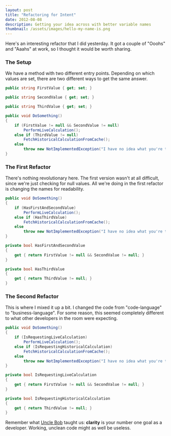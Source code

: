 ```yaml
---
layout: post
title: "Refactoring for Intent"
date: 2012-08-08
description: Getting your idea across with better variable names
thumbnail: /assets/images/hello-my-name-is.png
---
```


Here's an interesting refactor that I did yesterday. It got a couple of "Ooohs" and "Aaahs" at work, so I thought it would be worth sharing.

### The Setup

We have a method with two different entry points. Depending on which values are set, there are two different ways to get the same answer.

```csharp
public string FirstValue { get; set; }

public string SecondValue { get; set; }

public string ThirdValue { get; set; }

public void DoSomething()
{
    if (FirstValue != null && SecondValue != null)
        PerformLiveCalculation();
    else if (ThirdValue != null)
        FetchHistoricalCalculationFromCache();
    else
        throw new NotImplementedException("I have no idea what you're trying to do.");
}
```

### The First Refactor

There's nothing revolutionary here. The first version wasn't at all difficult, since we're just checking for null values. All we're doing in the first refactor is changing the names for readability.

```csharp
public void DoSomething()
{
    if (HasFirstAndSecondValue)
        PerformLiveCalculation();
    else if (HasThirdValue)
        FetchHistoricalCalculationFromCache();
    else
        throw new NotImplementedException("I have no idea what you're trying to do.");
}

private bool HasFirstAndSecondValue
{
    get { return FirstValue != null && SecondValue != null; }
}

private bool HasThirdValue
{
    get { return ThirdValue != null; }
}
```

### The Second Refactor

This is where I mixed it up a bit. I changed the code from "code-language" to "business-language". For some reason, this seemed completely different to what other developers in the room were expecting.

```csharp
public void DoSomething()
{
    if (IsRequestingLiveCalculation)
        PerformLiveCalculation();
    else if (IsRequestingHistoricalCalculation)
        FetchHistoricalCalculationFromCache();
    else
        throw new NotImplementedException("I have no idea what you're trying to do.");
}

private bool IsRequestingLiveCalculation
{
    get { return FirstValue != null && SecondValue != null; }
}

private bool IsRequestingHistoricalCalculation
{
    get { return ThirdValue != null; }
}
```

Remember what [Uncle Bob](http://www.objectmentor.com/omTeam/martin_r.html) taught us: **clarity** is your number one goal as a developer. Working, unclean code might as well be useless.
